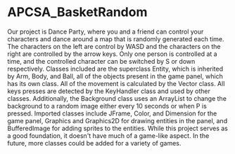 # APCSA_BasketRandom
Our project is Dance Party, where you and a friend can control your characters and dance around a map that is randomly generated each time.
The characters on the left are control by WASD and the characters on the right are controlled by the arrow keys. Only one person is controlled at a time, and the controlled character can be switched by S or down respectively.
Classes included are the superclass Entity, which is inherited by Arm, Body, and Ball, all of the objects present in the game panel, which has its own class. All of the movement is calculated by the Vector class. All keys presses are detected by the KeyHandler class and used by other classes. Additionally, the Background class uses an ArrayList to change the background to a random image either every 10 seconds or when P is pressed.
Imported classes include JFrame, Color, and Dimension for the game panel, Graphics and Graphics2D for drawing entities in the panel, and BufferedImage for adding sprites to the entities.
While this project serves as a good foundation, it doesn't have much of a game-like aspect. In the future, more classes could be added for a variety of games.
